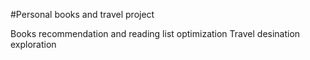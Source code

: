 #Personal books and travel project

Books recommendation and reading list optimization
Travel desination exploration
